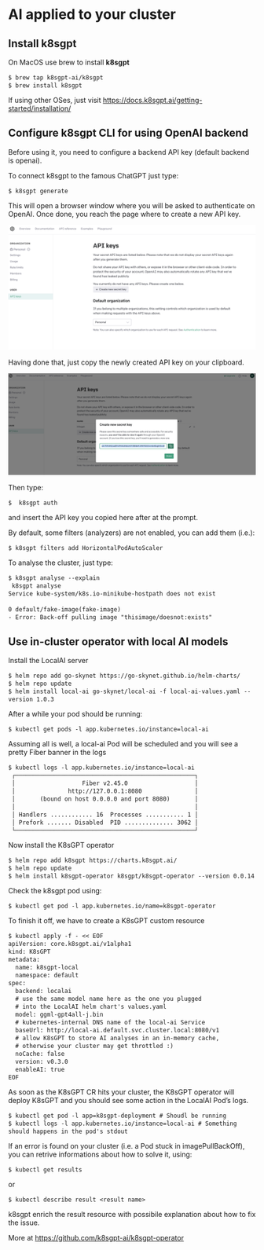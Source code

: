 # AI applied to your cluster

## Install k8sgpt

On MacOS use brew to install **k8sgpt**

```console
$ brew tap k8sgpt-ai/k8sgpt
$ brew install k8sgpt
```

If using other OSes, just visit https://docs.k8sgpt.ai/getting-started/installation/


## Configure k8sgpt CLI for using OpenAI backend

Before using it, you need to configure a backend API key (default backend is openai).

To connect k8sgpt to the famous ChatGPT just type:

```console
$ k8sgpt generate
```

This will open a browser window where you will be asked to authenticate on OpenAI. Once done, you reach the page where to create a new API key.

![](img/1.png)

Having done that, just copy the newly created API key on your clipboard.

![](img/2.png)

Then type:

```console
$  k8sgpt auth 
```

and insert the API key you copied here after at the prompt.

By default, some filters (analyzers) are not enabled, you can add them (i.e.):

```console
$ k8sgpt filters add HorizontalPodAutoScaler
```

To analyse the cluster, just type:

```console
$ k8sgpt analyse --explain
 k8sgpt analyse
Service kube-system/k8s.io-minikube-hostpath does not exist

0 default/fake-image(fake-image)
- Error: Back-off pulling image "thisimage/doesnot:exists"
```

## Use in-cluster operator with local AI models

Install the LocalAI server

```console
$ helm repo add go-skynet https://go-skynet.github.io/helm-charts/
$ helm repo update
$ helm install local-ai go-skynet/local-ai -f local-ai-values.yaml --version 1.0.3
```

After a while your pod should be running:

```console
$ kubectl get pods -l app.kubernetes.io/instance=local-ai
```

Assuming all is well, a local-ai Pod will be scheduled and you will see a pretty Fiber banner in the logs

```console
$ kubectl logs -l app.kubernetes.io/instance=local-ai
 ┌───────────────────────────────────────────────────┐ 
 │                   Fiber v2.45.0                   │ 
 │               http://127.0.0.1:8080               │ 
 │       (bound on host 0.0.0.0 and port 8080)       │ 
 │                                                   │ 
 │ Handlers ............ 16  Processes ........... 1 │ 
 │ Prefork ....... Disabled  PID .............. 3062 │ 
 └───────────────────────────────────────────────────┘
```

Now install the K8sGPT operator

```console
$ helm repo add k8sgpt https://charts.k8sgpt.ai/
$ helm repo update
$ helm install k8sgpt-operator k8sgpt/k8sgpt-operator --version 0.0.14
```

Check the k8sgpt pod using:

```console
$ kubectl get pod -l app.kubernetes.io/name=k8sgpt-operator
```

To finish it off, we have to create a K8sGPT custom resource

```console
$ kubectl apply -f - << EOF
apiVersion: core.k8sgpt.ai/v1alpha1
kind: K8sGPT
metadata:
  name: k8sgpt-local
  namespace: default
spec:
  backend: localai  
  # use the same model name here as the one you plugged
  # into the LocalAI helm chart's values.yaml
  model: ggml-gpt4all-j.bin
  # kubernetes-internal DNS name of the local-ai Service
  baseUrl: http://local-ai.default.svc.cluster.local:8080/v1
  # allow K8sGPT to store AI analyses in an in-memory cache,
  # otherwise your cluster may get throttled :)
  noCache: false
  version: v0.3.0
  enableAI: true
EOF
```

As soon as the K8sGPT CR hits your cluster, the K8sGPT operator will deploy K8sGPT and you should see some action in the LocalAI Pod’s logs.

```console
$ kubectl get pod -l app=k8sgpt-deployment # Shoudl be running
$ kubectl logs -l app.kubernetes.io/instance=local-ai # Something should happens in the pod's stdout
```

If an error is found on your cluster (i.e. a Pod stuck in imagePullBackOff), you can retrive informations about how to solve it, using:

```console
$ kubectl get results
```

or

```console
$ kubectl describe result <result name>
```

k8sgpt enrich the result resource with possibile explanation about how to fix the issue.



More at https://github.com/k8sgpt-ai/k8sgpt-operator